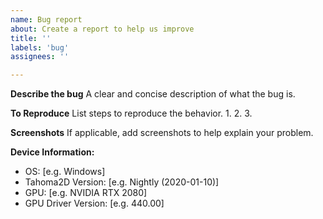 ```yaml
---
name: Bug report
about: Create a report to help us improve
title: ''
labels: 'bug'
assignees: ''

---
```


<!-- Please search for existing issues to avoid creating duplicates. -->
<!-- And please test using the latest nightly build to make sure your issue has not already been fixed: https://github.com/turtletooth/tahoma2d/releases/tag/nightly/ -->

**Describe the bug**
A clear and concise description of what the bug is.

**To Reproduce**
List steps to reproduce the behavior.
1.
2.
3.

**Screenshots**
If applicable, add screenshots to help explain your problem.

**Device Information:**
 - OS: [e.g. Windows]
 - Tahoma2D Version: [e.g. Nightly (2020-01-10)]
 - GPU: [e.g. NVIDIA RTX 2080]
 - GPU Driver Version: [e.g. 440.00]
